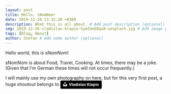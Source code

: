 ```yaml
---
layout: post
title: Hello, sNomNom!
date: 2019-12-26 13:32:20 +0300
description: What this is all about. # Add post description (optional)
img: 2019-12-26-vladislav-klapin-SymZoeE8quA-unsplash.jpg # Add image post (optional)
tags: [Blog, About]
author: Stefan # Add name author (optional)
---
```

Hello world, this is sNomNom!

sNomNom is about Food, Travel, Cooking. At times, there may be a joke. (Given that I'm German these times will not occur frequently.)

I will mainly use my own photography on here, but for this very first post, a huge shoutout belongs to <a style="background-color:black;color:white;text-decoration:none;padding:4px 6px;font-family:-apple-system, BlinkMacSystemFont, &quot;San Francisco&quot;, &quot;Helvetica Neue&quot;, Helvetica, Ubuntu, Roboto, Noto, &quot;Segoe UI&quot;, Arial, sans-serif;font-size:12px;font-weight:bold;line-height:1.2;display:inline-block;border-radius:3px" href="https://unsplash.com/@lemonvlad?utm_medium=referral&amp;utm_campaign=photographer-credit&amp;utm_content=creditBadge" target="_blank" rel="noopener noreferrer" title="Download free do whatever you want high-resolution photos from Vladislav Klapin"><span style="display:inline-block;padding:2px 3px"><svg xmlns="http://www.w3.org/2000/svg" style="height:12px;width:auto;position:relative;vertical-align:middle;top:-2px;fill:white" viewBox="0 0 32 32"><title>unsplash-logo</title><path d="M10 9V0h12v9H10zm12 5h10v18H0V14h10v9h12v-9z"></path></svg></span><span style="display:inline-block;padding:2px 3px">Vladislav Klapin</span></a>. 
